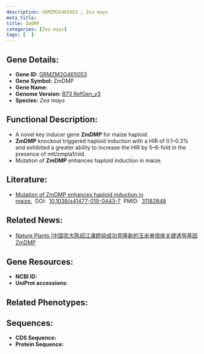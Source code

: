 ```yaml
---
description: GRMZM2G465053 ; Zea mays
meta_title:
title: ZmDMP
categories: [Zea mays]
tags: [  ]
---
```


## Gene Details:
- **Gene ID:**	[GRMZM2G465053]()
- **Gene Symbol:** ZmDMP
- **Gene Name:** 
- **Genome Version:** [B73 RefGen_v3]()
- **Species:** *Zea mays*

## Functional Description:
   - A novel key inducer gene **ZmDMP** for maize haploid.
   - **ZmDMP** knockout triggered haploid induction with a HIR of 0.1–0.3% and exhibited a greater ability to increase the HIR by 5–6-fold in the presence of mtl/zmpla1/nld.
   - Mutation of **ZmDMP** enhances haploid induction in maize.

## Literature:
   - [Mutation of ZmDMP enhances haploid induction in maize.]( https://www.nature.com/articles/s41477-019-0443-7)&nbsp;&nbsp;DOI:&nbsp;&nbsp;[10.1038/s41477-019-0443-7](https://www.nature.com/articles/s41477-019-0443-7)&nbsp;&nbsp;PMID:&nbsp;&nbsp;[31182848](https://pubmed.ncbi.nlm.nih.gov/31182848/)

## Related News:
   - [Nature Plants |中国农大陈绍江课题组成功克隆新的玉米单倍体关键诱导基因ZmDMP](https://mp.weixin.qq.com/s?__biz=MzIyOTY2NDYyNQ==&mid=2247492207&idx=3&sn=4d6a6317e9e4f402489bd017bdc6a0bd&chksm=e8bd9071dfca1967e63b9d48300f4a8f90b1a5a0125b36b705805773c0288fa60e4d8c444ac1&scene=27#wechat_redirect)

## Gene Resources:
- **NCBI ID:** [](https://www.ncbi.nlm.nih.gov/gene/?term=)
- **UniProt accessions:** [](https://www.uniprot.org/uniprotkb//entry)

## Related Phenotypes:


## Sequences:
- **CDS Sequence:**
- **Protein Sequence:**
